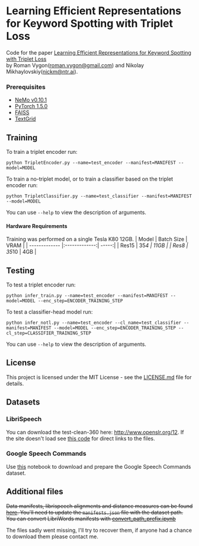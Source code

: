 # Learning Efficient Representations for Keyword Spotting with Triplet Loss

Code for the paper [Learning Efficient Representations for Keyword Spotting with Triplet Loss](https://arxiv.org/abs/2101.04792) \
by Roman Vygon(roman.vygon@gmail.com) and Nikolay Mikhaylovskiy(nickm@ntr.ai).

### Prerequisites

* [NeMo v0.10.1](https://github.com/NVIDIA/NeMo/tree/v0.10.1)
* [PyTorch 1.5.0](https://pytorch.org/get-started/previous-versions/)
* [FAISS](https://github.com/facebookresearch/faiss/blob/master/INSTALL.md)
* [TextGrid](https://pypi.org/project/TextGrid/)

## Training
To train a triplet encoder run:
```
python TripletEncoder.py --name=test_encoder --manifest=MANIFEST --model=MODEL 
```
To train a no-triplet model, or to train a classifier based on the triplet encoder run:
```
python TripletClassifier.py --name=test_classifier --manifest=MANIFEST --model=MODEL
```
You can use ```--help``` to view the description of arguments.

#### Hardware Requirements
Training was performed on a single Tesla K80 12GB.
| Model         | Batch Size     | VRAM  |
| ------------- |:-------------:| -----:|
| Res15         | 35*4 | 11GB |
| Res8      | 35*10      |   4GB |


## Testing

To test a triplet encoder run:
```
python infer_train.py --name=test_encoder --manifest=MANIFEST --model=MODEL --enc_step=ENCODER_TRAINING_STEP
```
To test a classifier-head model run:
```
python infer_notl.py --name=test_encoder --cl_name=test_classifier --manifest=MANIFEST --model=MODEL --enc_step=ENCODER_TRAINING_STEP --cl_step=CLASSIFIER_TRAINING_STEP
```
You can use ```--help``` to view the description of arguments.
## License

This project is licensed under the MIT License - see the [LICENSE.md](LICENSE.md) file for details.

## Datasets

### LibriSpeech
You can download the test-clean-360 here: http://www.openslr.org/12.
If the site doesn't load see [this code](https://github.com/tensorflow/datasets/blob/master/tensorflow_datasets/audio/librispeech.py) for direct links to the files.

### Google Speech Commands 
Use [this](https://github.com/NVIDIA/NeMo/blob/v0.10.1/examples/asr/notebooks/3_Speech_Commands_using_NeMo.ipynb) notebook to download and prepare the Google Speech Commands dataset.
## Additional files
~~Data manifests, librispeech alignments and distance measures can be found [here](https://drive.google.com/drive/folders/16jcbL3yPvFfZphL2VFg2mDcruh5KDXP2). You'll need to update the `manifests.json` file with the dataset path. You can convert LibriWords manifests with [convert_path_prefix.ipynb](https://drive.google.com/file/d/1X3_MacQvyCXAInMq91iDs0EQVH6MwkSQ/view?usp=sharing)~~

The files sadly went missing, I'll try to recover them, if anyone had a chance to download them please contact me.
